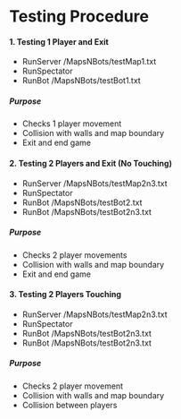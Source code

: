 Testing Procedure
=================

#### 1. Testing 1 Player and Exit
* RunServer /MapsNBots/testMap1.txt
* RunSpectator
* RunBot /MapsNBots/testBot1.txt

##### Purpose
* Checks 1 player movement
* Collision with walls and map boundary
* Exit and end game

#### 2. Testing 2 Players and Exit (No Touching)
* RunServer /MapsNBots/testMap2n3.txt
* RunSpectator
* RunBot /MapsNBots/testBot2.txt
* RunBot /MapsNBots/testBot2n3.txt

##### Purpose
* Checks 2 player movements
* Collision with walls and map boundary
* Exit and end game


#### 3. Testing 2 Players Touching
* RunServer /MapsNBots/testMap2n3.txt
* RunSpectator
* RunBot /MapsNBots/testBot2n3.txt
* RunBot /MapsNBots/testBot2n3.txt

##### Purpose
* Checks 2 player movement
* Collision with walls and map boundary
* Collision between players
